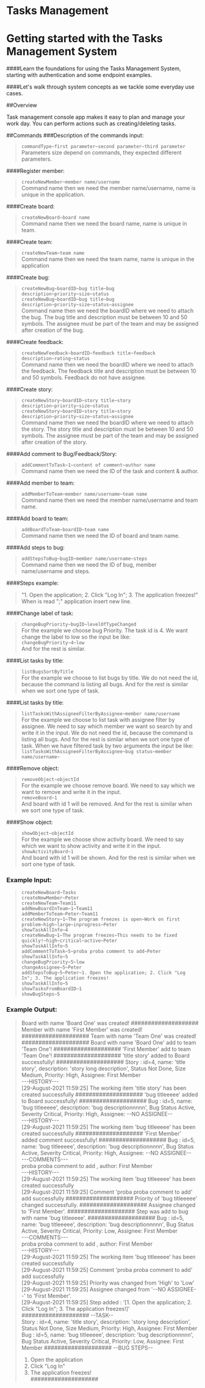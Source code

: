 # Tasks Management 

# Getting started with the Tasks Management System

####Learn the foundations for using the Tasks Management System, starting with authentication and some endpoint examples.

####Let's walk through system concepts as we tackle some everyday use cases.

##Overview

Task management console app makes it easy to plan and manage your work day.
You can perform actions such as creating/deleting tasks.

##Commands
###Description of the commands input:
>`commandType~first parameter~second parameter~third parameter`<br />
> Parameters size depend on commands, they expected different parameters.


####Register member:

>`createNewMember~member name/username`<br />
> Command name then we need the member name/username, name is unique in the application.

####Create board:

>`createNewBoard~board name`<br />
> Command name then we need the board name, name is unique in team.


####Create team:

>`createNewTeam~team name`<br />
> Command name then we need the team name, name is unique in the application


####Create bug:

>`createNewBug~boardID~bug title~bug description~priority~size~status`<br />
>`createNewBug~boardID~bug title~bug description~priority~size~status~assignee`<br />
> Command name then we need the boardID where we need to attach the bug. The bug title and description must be
> between 10 and 50 symbols. The assignee must be part of the team and may be assigned after 
> creation of the bug.

####Create feedback:

>`createNewFeedback~boardID~feedback title~feedback description~rating~status`<br />
> Command name then we need the boardID where we need to attach the feedback. The feedback title and description must be
> between 10 and 50 symbols. Feedback do not have assignee.

####Create story:

>`createNewStory~boardID~story title~story description~priority~size~status`<br />
>`createNewStory~boardID~story title~story description~priority~size~status~assignee`<br />
> Command name then we need the boardID where we need to attach the story. The story title and description must be
> between 10 and 50 symbols. The assignee must be part of the team and may be assigned after
> creation of the story.

####Add comment to Bug/Feedback/Story:

>`addCommentToTask~1~content of comment~author name`<br />
> Command name then we need the ID of the task and content & author.

####Add member to team:

>`addMemberToTeam~member name/username~team name`<br />
> Command name then we need the member name/username and team name.

####Add board to team:

>`addBoardToTeam~boardID~team name`<br />
> Command name then we need the ID of board and team name.


####Add steps to bug:

>`addStepsToBug~bugID~member name/username~steps`<br />
> Command name then we need the ID of bug, member name/username and steps.<br />
 
 
####Steps example:

>"1. Open the application; 2. Click "Log In"; 3. The application freezes!"<br />
> When is read ";" application insert new line.


####Change label of task:

>`changeBugPriority~bugID~levelOfTypeChanged`<br />
> For the example we choose bug Priority. The task id is 4. 
> We want change the label to low so the input be like:<br />
> `changeBugPriority~4~low`<br />
> And for the rest is similar.


####List tasks by title:

>`listBugsSortByTitle`<br />
> For the example we choose to list bugs by title. We do not need
> the id, because the command is listing all bugs.
> And for the rest is similar when we sort one type of task.


####List tasks by title:

>`listTasksWithAssigneeFilterByAssignee~member name/username`<br />
> For the example we choose to list task with assignee filter by assignee.
> We need to say which member we want so search by and write it in the input.
> We do not need the id, because the command is listing all bugs.
> And for the rest is similar when we sort one type of task.
> When we have filtered task by two arguments the input be like:
>`listTasksWithAssigneeFilterByAssignee~bug status~member name/username~`<br />


####Remove object:

>`removeObject~objectId`<br />
> For the example we choose remove board.
> We need to say which we want to remove and write it in the input.<br />
> `removeBoard~1`<br />
> And board with id 1 will be removed.
> And for the rest is similar when we sort one type of task.


####Show object:

>`showObject~objectId`<br />
> For the example we choose show activity board.
> We need to say which we want to show activity and write it in the input.<br />
> `showActivityBoard~1`<br />
> And board with id 1 will be shown.
> And for the rest is similar when we sort one type of task.



### Example Input:

>`createNewBoard~Tasks`<br />
>`createNewMember~Peter`<br />
>`createNewTeam~Team11`<br />
>`addNewBoardInTeam~1~Team11`<br />
>`addMemberToTeam~Peter~Team11`<br />
>`createNewStory~1~The program freezes is open~Work on first problem~high~large~inprogress~Peter`<br />
>`showTaskAllInfo~4`<br />
>`createNewBug~1~The program freezes~This needs to be fixed quickly!~high~critical~active~Peter`<br />
>`showTaskAllInfo~5`<br />
>`addCommentToTask~5~proba proba comment to add~Peter`<br />
>`showTaskAllInfo~5`<br />
>`changeBugPriority~5~low`<br />
>`changeAssignee~5~Peter`<br />
>`addStepsToBug~5~Peter~1. Open the application; 2. Click "Log In"; 3. The application freezes!`<br />
>`showTaskAllInfo~5`<br />
>`showTasksFromBoardID~1`<br />
>`showBugSteps~5`<br />

### Example Output: 

>Board with name 'Board One' was created!
>####################
>Member with name 'First Member' was created!
>####################
>Team with name 'Team One' was created!
>####################
>Board with name 'Board One' add to team 'Team One'!
>####################
>'First Member' add to team 'Team One'!
>####################
>'title story' added to Board successfully!
>####################
>Story    : id=4, name: 'title story', description: 'story long description', Status Not Done, Size Medium, Priority: High, Assignee: First Member<br />
>---HISTORY---<br />
>[29-August-2021 11:59:25] The working item 'title story' has been created successfully
>####################
>'bug titleeeee' added to Board successfully!
>####################
>Bug      : id=5, name: 'bug titleeeee', description: 'bug descriptionnnnn', Bug Status Active, Severity Critical, Priority: High, Assignee: --NO ASSIGNEE--<br />
>---HISTORY---<br />
>[29-August-2021 11:59:25] The working item 'bug titleeeee' has been created successfully
>####################
>'First Member' added comment successfully!
>####################
>Bug      : id=5, name: 'bug titleeeee', description: 'bug descriptionnnnn', Bug Status Active, Severity Critical, Priority: High, Assignee: --NO ASSIGNEE--<br />
>---COMMENTS---<br />
>proba proba comment to add , author: First Member<br />
>---HISTORY---<br />
>[29-August-2021 11:59:25] The working item 'bug titleeeee' has been created successfully<br />
>[29-August-2021 11:59:25] Comment 'proba proba comment to add' add successfully
>####################
>Priority of 'bug titleeeee' changed successfully.
>####################
>Assignee changed to 'First Member'.
>####################
>Step was add to bug with name 'bug titleeeee'.
>####################
>Bug      : id=5, name: 'bug titleeeee', description: 'bug descriptionnnnn', Bug Status Active, Severity Critical, Priority: Low, Assignee: First Member<br />
>---COMMENTS---<br />
>proba proba comment to add , author: First Member<br />
>---HISTORY---<br />
>[29-August-2021 11:59:25] The working item 'bug titleeeee' has been created successfully<br />
>[29-August-2021 11:59:25] Comment 'proba proba comment to add' add successfully<br />
>[29-August-2021 11:59:25] Priority was changed from 'High' to 'Low'<br />
>[29-August-2021 11:59:25] Assignee changed from '--NO ASSIGNEE--' to 'First Member'.<br />
>[29-August-2021 11:59:25] Step added : '[1. Open the application; 2. Click "Log In"; 3. The application freezes!]'
>####################
>--TASK--<br />
>Story    : id=4, name: 'title story', description: 'story long description', Status Not Done, Size Medium, Priority: High, Assignee: First Member<br />
>Bug      : id=5, name: 'bug titleeeee', description: 'bug descriptionnnnn', Bug Status Active, Severity Critical, Priority: Low, Assignee: First Member
>####################
>--BUG STEPS--
>1. Open the application<br />
>2. Click "Log In"<br />
>3. The application freezes!<br />
>####################
